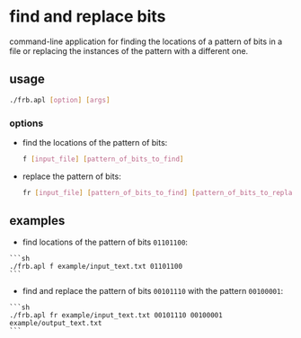 # find and replace bits

command-line application for finding the locations of a pattern of bits in a
file or replacing the instances of the pattern with a different one.

## usage

  ```sh
  ./frb.apl [option] [args]
  ```

### options

  - find the locations of the pattern of bits:

    ```sh
    f [input_file] [pattern_of_bits_to_find]
    ```

  - replace the pattern of bits:

    ```sh
    fr [input_file] [pattern_of_bits_to_find] [pattern_of_bits_to_replace_with] [output_file]
    ```

## examples

  -  find locations of the pattern of bits `01101100`:

    ```sh
    ./frb.apl f example/input_text.txt 01101100
    ```

  -  find and replace the pattern of bits `00101110` with the pattern `00100001`:

    ```sh
    ./frb.apl fr example/input_text.txt 00101110 00100001 example/output_text.txt
    ```
